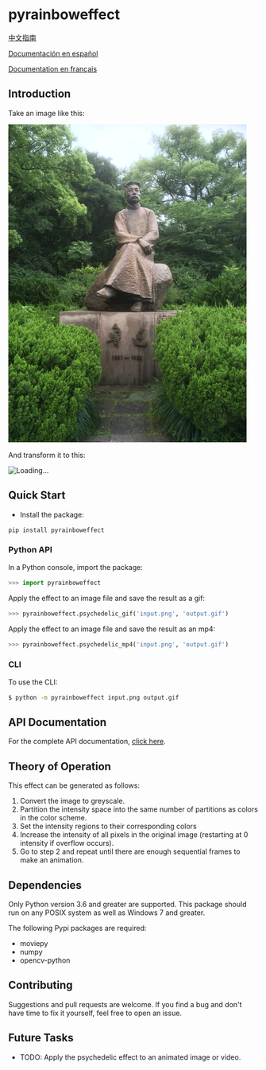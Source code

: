 # pyrainboweffect
[中文指南](https://github.com/m-yuhas/pyrainboweffect/blob/main/doc/读我档案.md)

[Documentación en español](https://github.com/m-yuhas/pyrainboweffect/blob/main/doc/LÉAME.md)

[Documentation en français](https://github.com/m-yuhas/pyrainboweffect/blob/main/doc/LISEZ-MOI.md)

## Introduction
Take an image like this:

![Loading...](https://github.com/m-yuhas/pyrainboweffect/blob/main/images/demo0_in.png)

And transform it to this:

![Loading...](https://github.com/m-yuhas/pyrainboweffect/blob/main/images/demo0_out.gif)

## Quick Start
* Install the package:

```
pip install pyrainboweffect
```

### Python API
In a Python console, import the package:

```python
>>> import pyrainboweffect
```

Apply the effect to an image file and save the result as a gif:

```python
>>> pyrainboweffect.psychedelic_gif('input.png', 'output.gif')
```

Apply the effect to an image file and save the result as an mp4:

```python
>>> pyrainboweffect.psychedelic_mp4('input.png', 'output.gif')
```

### CLI
To use the CLI:

```bash
$ python -m pyrainboweffect input.png output.gif
```

## API Documentation
For the complete API documentation, [click here](https://github.com/m-yuhas/pyrainboweffect/blob/main/doc/api_documentation.md).

## Theory of Operation
This effect can be generated as follows:
1. Convert the image to greyscale.
2. Partition the intensity space into the same number of partitions as colors
  in the color scheme.
3. Set the intensity regions to their corresponding colors
4. Increase the intensity of all pixels in the original image (restarting at 0
  intensity if overflow occurs).
5. Go to step 2 and repeat until there are enough sequential frames to make an
  animation.

## Dependencies
Only Python version 3.6 and greater are supported.  This package should run on
any POSIX system as well as Windows 7 and greater.

The following Pypi packages are required:
* moviepy
* numpy
* opencv-python

## Contributing
Suggestions and pull requests are welcome.  If you find a bug and don't have
time to fix it yourself, feel free to open an issue.

## Future Tasks
- TODO: Apply the psychedelic effect to an animated image or video.
